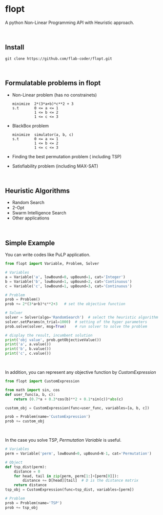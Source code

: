 # flopt

A python Non-Linear Programming API with Heuristic approach.

<br>

## Install

```
git clone https://github.com/flab-coder/flopt.git
```

<br>

## Formulatable problems in flopt

- Non-Linear problem (has no constrainets)

  ```
  minimize  2*(3*a+b)*c**2 + 3
  s.t       0 <= a <= 1
            1 <= b <= 2
            1 <= c <= 3
  ```

- BlackBox problem

  ```
  minimize  simulator(a, b, c)
  s.t       0 <= a <= 1
            1 <= b <= 2
            1 <= c <= 3
  ```

- Finding the best permutation problem ( including TSP)

- Satisfiability problem (including MAX-SAT)

<br>

## Heuristic Algorithms

- Random Search
- 2-Opt
- Swarm Intelligence Search
- Other applications

<br>

## Simple Example

You  can write codes like PuLP application.

```python
from flopt import Variable, Problem, Solver

# Variables
a = Variable('a', lowBound=0, upBound=1, cat='Integer')
b = Variable('b', lowBound=1, upBound=2, cat='Continuous')
c = Variable('c', lowBound=1, upBound=3, cat='Continuous')

# Problem
prob = Problem()
prob += 2*(3*a+b)*c**2+3   # set the objective function

# Solver
solver = Solver(algo='RandomSearch')  # select the heuristic algorithm
solver.setParams(n_trial=1000)  # setting of the hyper parameters
prob.solve(solver, msg=True)    # run solver to solve the problem

# display the result, incumbent solution
print('obj value', prob.getObjectiveValue())
print('a', a.value())
print('b', b.value())
print('c', c.value())
```

<br>

In addition, you can represent any objective function by *CustomExpression*

```python
from flopt import CustomExpression

from math import sin, cos
def user_func(a, b, c):
    return (0.7*a + 0.3*cos(b)**2 + 0.1*sin(c))*abs(c)

custom_obj = CustomExpression(func=user_func, variables=[a, b, c])

prob = Problem(name='CustomExpression')
prob += custom_obj
```

<br>

In the case you solve TSP, *Permutation Variable* is useful.

```python
# Variables
perm = Variable('perm', lowBound=0, upBound=N-1, cat='Permutation')

# Object
def tsp_dist(perm):
    distance = 0
    for head, tail in zip(perm, perm[1:]+[perm[0]]):
        distance += D[head][tail]  # D is the distance matrix
    return distance
tsp_obj = CustomExpression(func=tsp_dist, variables=[perm])

# Problem
prob = Problem(name='TSP')
prob += tsp_obj
```



